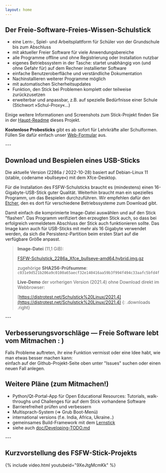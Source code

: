 ```yaml
---
layout: home
---
```

<section class="centered" markdown="1">

# Der Freie-Software-Freies-Wissen-Schulstick

- eine Lern-, Spiel- und Arbeitsplattform für Schüler von der Grundschule bis zum Abschluss
- mit aktueller Freier Software für viele Anwendungsbereiche
- alle Programme offline und ohne Registrierung oder Installation nutzbar
- eigenes Betriebssystem in der Tasche: startet unabhängig von (und ohne Gefahr für) auf dem Rechner installierter Software
- einfache Benutzeroberfläche und verständliche Dokumentation
- Nachinstallieren weiterer Programme möglich
- mit automatischen Sicherheitsupdates
- Funktion, den Stick bei Problemen komplett oder teilweise zurückzusetzen
- erweiterbar und anpassbar, z.B. auf spezielle Bedürfnisse einer Schule (Stichwort »Schul-Proxy«…)


Einige weitere Informationen und Screenshots zum Stick-Projekt finden Sie in der [Haupt-Readme](https://github.com/fsfw-dresden/usb-live-linux) dieses Projekt.

**Kostenlose Probesticks** gibt es ab sofort für Lehrkräfte aller Schulformen.
Füllen Sie dafür einfach unser [Web-Formular](https://survey.opensourceecology.de/index.php?r=survey/index&sid=281135) aus.

</section>
---
<section class="two-columns" markdown="1">

## Download und Bespielen eines USB-Sticks
Die aktuelle Version (2286a / 2022-10-28) basiert auf Debian-Linux 11 (stable, codename »bullseye«) mit dem Xfce-Desktop.

Für die Installation des FSFW-Schulsticks braucht es (mindestens) einen 16-Gigabyte-USB-Stick guter Qualität. Weiterhin braucht man ein spezielles Programm, um das Bespielen durchzuführen. Wir empfehlen dafür den [Etcher](https://www.balena.io/etcher/), den es dort für verschiedene Betriebssysteme zum Download gibt.

Damit einfach die komprimierte Image-Datei auswählen und auf den Stick "flashen". Das Programm verifiziert den erzeugten Stick auch, so dass bei erfolgreich vermeldetem Abschluss der Stick auch funktionieren sollte.
Das Image kann auch für USB-Sticks mit mehr als 16 Gigabyte verwendet werden, da sich die Persistenz-Partition beim ersten Start auf die verfügbare Größe anpasst.

> **Image-Datei** (11,1 GiB):
> 
> [FSFW-Schulstick_2286a_Xfce_bullseye-amd64.hybrid.img.gz](https://ftp.inf.tu-dresden.de/os/FSFW/FSFW-Schulstick_2286a_Xfce_bullseye-amd64.hybrid.img.gz)
>
> zugehörige **SHA256-Prüfsumme**: `c031e9d521b206a9c0100a65aecf32e140416aa59b3f994f494c33aafc5bfd4f`
>
> **Live-Demo** der vorherigen Version (2021.4) ohne Download direkt im Webbrowser:
>
> [https://distrotest.net/Schulstick%20Linux/2021.4](https://distrotest.net/Schulstick%20Linux/2021.4)
{: .downloads .right}

</section>
---
<section class="centered" markdown="1">

## Verbesserungsvorschläge — Freie Software lebt vom Mitmachen : )

Falls Probleme auftreten, ihr eine Funktion vermisst oder eine Idee habt, wie man etwas besser machen kann:<br/>
einfach auf der Github-Projekt-Seite oben unter "Issues" suchen oder einen neuen Fall anlegen.

## Weitere Pläne (zum Mitmachen!)
- Python/Qt-Portal-App für Open Educational Resources: Tutorials, walk-throughs und Challenges für auf dem Stick vorhandene Software
- Barrierefreiheit prüfen und verbessern
- Multisprach-System (=> Grub Boot-Menü)
- international versions (f.e. India, Africa, Ukraine..)
- gemeinsames Build-Framework mit dem [Lernstick](https://lernstick.ch/)
- siehe auch [doc/Developing-TODO.md](/doc/Developing-TODO.md)

</section>
---
<section class="centered" markdown="1">

## Kurzvorstellung des FSFW-Stick-Projekts

{% include video.html youtubeid="9XeJtgMcmKk" %}

</section>
